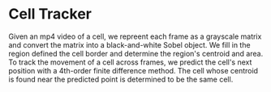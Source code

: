# Cell Tracker

Given an mp4 video of a cell, we repreent each frame as a grayscale matrix and convert the matrix into a black-and-white Sobel object. We fill in the region defined the cell border and determine the region's centroid and area. To track the movement of a cell across frames, we predict the cell's next position with a 4th-order finite difference method. The cell whose centroid is found near the predicted point is determined to be the same cell.

